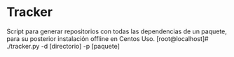 # Tracker
Script para generar repositorios con todas las dependencias de un paquete, para su posterior instalación offline en Centos
Uso.
[root@localhost]# ./tracker.py -d [directorio] -p [paquete]
